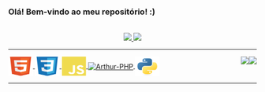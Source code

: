 ### Olá! Bem-vindo ao meu repositório! :) 
<br>
<div align="center">
  <a href="https://github.com/ArthurCorrea">
  <img height="180em" src="https://github-readme-stats.vercel.app/api?username=ArthurCorrea&show_icons=true&theme=tokyonight&include_all_commits=true&count_private=true"/>
  <img height="180em" src="https://github-readme-stats.vercel.app/api/top-langs/?username=ArthurCorrea&layout=compact&langs_count=7&theme=tokyonight"/>
</div>

<hr>  
  
<div style="display: inline_block">
  
  <img align="center" alt="Arthur-HTML" height="40" width="50" margin="100" src="https://raw.githubusercontent.com/devicons/devicon/master/icons/html5/html5-original.svg">
  <img align="center" alt="Arthur-CSS" height="40" width="50" src="https://raw.githubusercontent.com/devicons/devicon/master/icons/css3/css3-original.svg">
  <img align="center" alt="Arthur-Js" height="40" width="50" border-radius="10" src="https://raw.githubusercontent.com/devicons/devicon/master/icons/javascript/javascript-plain.svg">
  <img align="center" alt="Arthur-PHP" height="40" width="50" src="https://cdn.jsdelivr.net/gh/devicons/devicon/icons/php/php-original.svg" />
  <img align="center" alt="Arthur-Python" height="40" width="50" src="https://raw.githubusercontent.com/devicons/devicon/master/icons/python/python-original.svg">  
  <a href="https://instagram.com/arthur_vcorrea" target="_blank"><img align="right" src="https://img.shields.io/badge/Instagram-E4405F?style=for-the-badge&logo=instagram&logoColor=white"/>
  <a href="https://www.linkedin.com/in/arthur-vinícius-corrêa-626b04187" ><img align="right" src="https://img.shields.io/badge/LinkedIn-0077B5?style=for-the-badge&logo=linkedin&logoColor=white"/></a>
 
</div>  
  
<hr>  
  
<!--  
<div> 
  <a href="https://instagram.com/arthur_correaslk" target="_blank"><img src="https://img.icons8.com/fluency/50/000000/instagram-new.png"/></a>
  <a href="https://linkedin.com/in/arthur-corrêa-626b04187" ><img src="https://img.icons8.com/color/48/000000/linkedin.png"/></a>
  </a>
 </div>
-->
 

